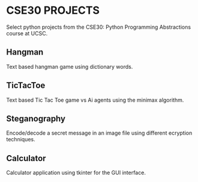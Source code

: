 # CSE30 PROJECTS
Select python projects from the CSE30: Python Programming Abstractions course at UCSC.

## Hangman
Text based hangman game using dictionary words.

## TicTacToe
Text based Tic Tac Toe game vs Ai agents using the minimax algorithm.

## Steganography
Encode/decode a secret message in an image file using different ecryption techniques.

## Calculator
Calculator application using tkinter for the GUI interface. 
